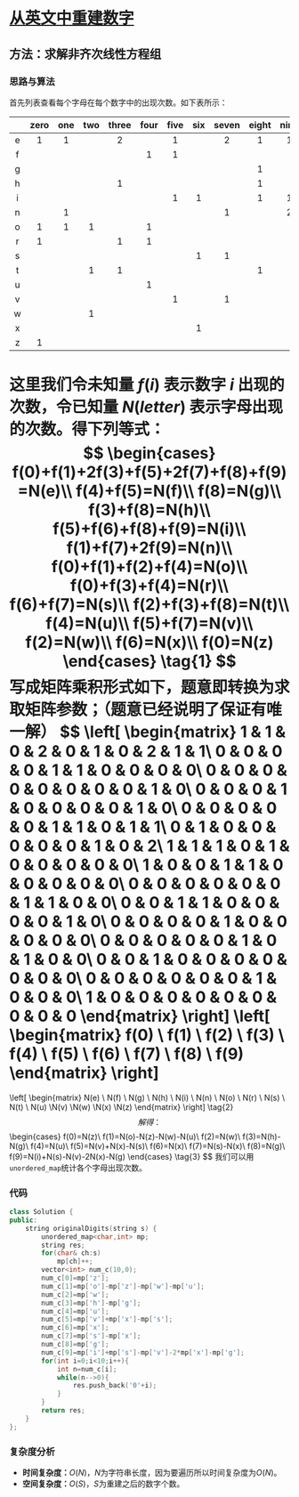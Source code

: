 # [从英文中重建数字](https://leetcode-cn.com/problems/reconstruct-original-digits-from-english/)

## 方法：求解非齐次线性方程组

### 思路与算法

首先列表查看每个字母在每个数字中的出现次数。如下表所示：

|      | zero | one  | two  | three | four | five | six  | seven | eight | nine |
| :--: | :--: | :--: | :--: | :---: | :--: | :--: | :--: | :---: | :---: | :--: |
|  e   |  1   |  1   |      |   2   |      |  1   |      |   2   |   1   |  1   |
|  f   |      |      |      |       |  1   |  1   |      |       |       |      |
|  g   |      |      |      |       |      |      |      |       |   1   |      |
|  h   |      |      |      |   1   |      |      |      |       |   1   |      |
|  i   |      |      |      |       |      |  1   |  1   |       |   1   |  1   |
|  n   |      |  1   |      |       |      |      |      |   1   |       |  2   |
|  o   |  1   |  1   |  1   |       |  1   |      |      |       |       |      |
|  r   |  1   |      |      |   1   |  1   |      |      |       |       |      |
|  s   |      |      |      |       |      |      |  1   |   1   |       |      |
|  t   |      |      |  1   |   1   |      |      |      |       |   1   |      |
|  u   |      |      |      |       |  1   |      |      |       |       |      |
|  v   |      |      |      |       |      |  1   |      |   1   |       |      |
|  w   |      |      |  1   |       |      |      |      |       |       |      |
|  x   |      |      |      |       |      |      |  1   |       |       |      |
|  z   |  1   |      |      |       |      |      |      |       |       |      |

这里我们令**未知量** $f(i)$ 表示数字 $i$ 出现的次数，令**已知量** $N(letter)$ 表示字母出现的次数。得下列等式：
$$
\begin{cases}
	f(0)+f(1)+2f(3)+f(5)+2f(7)+f(8)+f(9)=N(e)\\
	f(4)+f(5)=N(f)\\
	f(8)=N(g)\\
	f(3)+f(8)=N(h)\\
	f(5)+f(6)+f(8)+f(9)=N(i)\\
	f(1)+f(7)+2f(9)=N(n)\\
	f(0)+f(1)+f(2)+f(4)=N(o)\\
	f(0)+f(3)+f(4)=N(r)\\
	f(6)+f(7)=N(s)\\
	f(2)+f(3)+f(8)=N(t)\\
	f(4)=N(u)\\
	f(5)+f(7)=N(v)\\
	f(2)=N(w)\\
	f(6)=N(x)\\
	f(0)=N(z)
\end{cases}
\tag{1}
$$
写成矩阵乘积形式如下，题意即转换为求取矩阵参数；（题意已经说明了保证有唯一解）
$$
\left[
\begin{matrix}
   1 & 1 & 0 & 2 & 0 & 1 & 0 & 2 & 1 & 1\\
   0 & 0 & 0 & 0 & 1 & 1 & 0 & 0 & 0 & 0\\
   0 & 0 & 0 & 0 & 0 & 0 & 0 & 0 & 1 & 0\\
   0 & 0 & 0 & 1 & 0 & 0 & 0 & 0 & 1 & 0\\
   0 & 0 & 0 & 0 & 0 & 1 & 1 & 0 & 1 & 1\\
   0 & 1 & 0 & 0 & 0 & 0 & 0 & 1 & 0 & 2\\
   1 & 1 & 1 & 0 & 1 & 0 & 0 & 0 & 0 & 0\\
   1 & 0 & 0 & 1 & 1 & 0 & 0 & 0 & 0 & 0\\
   0 & 0 & 0 & 0 & 0 & 0 & 1 & 1 & 0 & 0\\
   0 & 0 & 1 & 1 & 0 & 0 & 0 & 0 & 1 & 0\\
   0 & 0 & 0 & 0 & 1 & 0 & 0 & 0 & 0 & 0\\
   0 & 0 & 0 & 0 & 0 & 1 & 0 & 1 & 0 & 0\\
   0 & 0 & 1 & 0 & 0 & 0 & 0 & 0 & 0 & 0\\
   0 & 0 & 0 & 0 & 0 & 0 & 1 & 0 & 0 & 0\\
   1 & 0 & 0 & 0 & 0 & 0 & 0 & 0 & 0 & 0
\end{matrix}
\right]
\left[
\begin{matrix}
   f(0) \\
   f(1) \\
   f(2) \\
   f(3) \\
   f(4) \\
   f(5) \\
   f(6) \\
   f(7) \\
   f(8) \\
   f(9) 
\end{matrix}
\right]
=
\left[
\begin{matrix}
   N(e) \\ N(f) \\ N(g) \\ N(h) \\ N(i) \\ N(n) \\ N(o) \\
   N(r) \\ N(s) \\ N(t) \\ N(u) \\N(v) \\N(w) \\N(x) \\N(z)
\end{matrix}
\right]
\tag{2}
$$
解得：
$$
\begin{cases}
	f(0)=N(z)\\
	f(1)=N(o)-N(z)-N(w)-N(u)\\
	f(2)=N(w)\\
	f(3)=N(h)-N(g)\\
	f(4)=N(u)\\
	f(5)=N(v)+N(x)-N(s)\\
	f(6)=N(x)\\
	f(7)=N(s)-N(x)\\
	f(8)=N(g)\\
	f(9)=N(i)+N(s)-N(v)-2N(x)-N(g)
\end{cases}
\tag{3}
$$
我们可以用``unordered_map``统计各个字母出现次数。

### 代码

```c++
class Solution {
public:
    string originalDigits(string s) {
        unordered_map<char,int> mp;
        string res;
        for(char& ch:s)
            mp[ch]++;
        vector<int> num_c(10,0);
        num_c[0]=mp['z'];
        num_c[1]=mp['o']-mp['z']-mp['w']-mp['u'];
        num_c[2]=mp['w'];
        num_c[3]=mp['h']-mp['g'];
        num_c[4]=mp['u'];
        num_c[5]=mp['v']+mp['x']-mp['s'];
        num_c[6]=mp['x'];
        num_c[7]=mp['s']-mp['x'];
        num_c[8]=mp['g'];
        num_c[9]=mp['i']+mp['s']-mp['v']-2*mp['x']-mp['g'];
        for(int i=0;i<10;i++){
            int n=num_c[i];
            while(n-->0){
                res.push_back('0'+i);
            }
        }
        return res;
    }
};
```

### 复杂度分析

- **时间复杂度：**$O(N)$，$N$为字符串长度，因为要遍历所以时间复杂度为$O(N)$。
- **空间复杂度：**$O(S)$，$S$为重建之后的数字个数。
